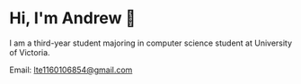 # Hi, I'm Andrew 👋
I am a third-year student majoring in computer science student at University of Victoria.

Email: lte1160106854@gmail.com
